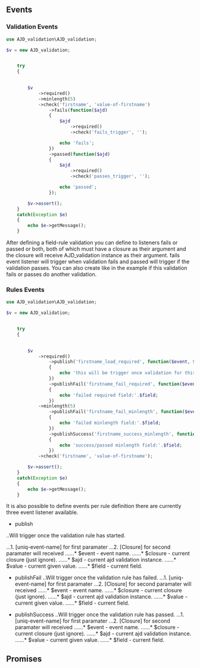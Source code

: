 ## Events

### Validation Events
```php
use AJD_validation\AJD_validation;

$v = new AJD_validation;


	try 
	{
		

		$v
			->required()
			->minlength(5)
			->check('firstname', 'value-of-firstname')
				->fails(function($ajd)
				{
					$ajd 
						->required()
						->check('fails_trigger', '');

					echo 'fails';
				})
				->passed(function($ajd)
				{
					$ajd 
						->required()
						->check('passes_trigger', '');

					echo 'passed';
				});

		$v->assert();
	}
	catch(Exception $e)
	{
		echo $e->getMessage();
	}

```

After defining a field-rule validation you can define to listeners fails or passed or both, both of which must have a closure as their argument and the closure will receive AJD_validation instance as their argument. fails event listener will trigger when validation fails and passed will trigger if the validation passes. You can also create like in the example if this validation fails or passes do another validation. 

### Rules Events
```php
use AJD_validation\AJD_validation;

$v = new AJD_validation;


	try 
	{
		

		$v
			->required()
				->publish('firstname_load_required', function($event, $closure, $ajd, $value = null, $field = null)
				{
					echo 'this will be trigger once validation for this rule has started.  required field:'.$field;
				})
				->publishFail('firstname_fail_required', function($event, $closure, $ajd, $value = null, $field = null)
				{
					echo 'failed required field:'.$field;
				})
			->minlength(5)
				->publishFail('firstname_fail_minlength', function($event, $closure, $ajd, $value = null, $field = null)
				{
					echo 'failed minlength field:'.$field;
				})
				->publishSuccess('firstname_success_minlength', function($event, $closure, $ajd, $value = null, $field = null)
				{
					echo 'success/passed minlength field:'.$field;
				})
			->check('firstname', 'value-of-firstname');

		$v->assert();
	}
	catch(Exception $e)
	{
		echo $e->getMessage();
	}

```
It is also possible to define events per rule definition there are currently three event listener available.

* publish

..Will trigger once the validation rule has started.

...1. [uniq-event-name] for first paramater
...2. [Closure] for second paramater will received 
......* $event - event name.
......* $closure - current closure (just ignore).
......* $ajd - current ajd validation instance.
......* $value - current given value.
......* $field - current field.

* publishFail
..Will trigger once the validation rule has failed.
...1. [uniq-event-name] for first paramater
...2. [Closure] for second paramater will received 
......* $event - event name.
......* $closure - current closure (just ignore).
......* $ajd - current ajd validation instance.
......* $value - current given value.
......* $field - current field.

* publishSuccess
..Will trigger once the validation rule has passed.
...1. [uniq-event-name] for first paramater
...2. [Closure] for second paramater will received 
......* $event - event name.
......* $closure - current closure (just ignore).
......* $ajd - current ajd validation instance.
......* $value - current given value.
......* $field - current field.

## Promises